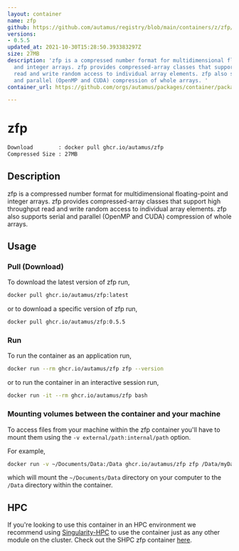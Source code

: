 ```yaml
---
layout: container
name: zfp
github: https://github.com/autamus/registry/blob/main/containers/z/zfp/spack.yaml
versions:
- 0.5.5
updated_at: 2021-10-30T15:28:50.393383297Z
size: 27MB
description: 'zfp is a compressed number format for multidimensional floating-point
  and integer arrays. zfp provides compressed-array classes that support high throughput
  read and write random access to individual array elements. zfp also supports serial
  and parallel (OpenMP and CUDA) compression of whole arrays. '
container_url: https://github.com/orgs/autamus/packages/container/package/zfp

---
```

# zfp
```bash 
Download        : docker pull ghcr.io/autamus/zfp
Compressed Size : 27MB
```

## Description
zfp is a compressed number format for multidimensional floating-point and integer arrays. zfp provides compressed-array classes that support high throughput read and write random access to individual array elements. zfp also supports serial and parallel (OpenMP and CUDA) compression of whole arrays. 

## Usage
### Pull (Download)
To download the latest version of zfp run,

```bash
docker pull ghcr.io/autamus/zfp:latest
```

or to download a specific version of zfp run,

```bash
docker pull ghcr.io/autamus/zfp:0.5.5
```
### Run
To run the container as an application run,
```bash
docker run --rm ghcr.io/autamus/zfp zfp --version
```

or to run the container in an interactive session run,
```bash
docker run -it --rm ghcr.io/autamus/zfp bash
```

### Mounting volumes between the container and your machine
To access files from your machine within the zfp container you'll have to mount them using the `-v external/path:internal/path` option.

For example,
```bash
docker run -v ~/Documents/Data:/Data ghcr.io/autamus/zfp zfp /Data/myData.csv
```
which will mount the `~/Documents/Data` directory on your computer to the `/Data` directory within the container.

## HPC
If you're looking to use this container in an HPC environment we recommend using [Singularity-HPC](https://singularity-hpc.readthedocs.io) to use the container just as any other module on the cluster. Check out the SHPC zfp container [here](https://singularityhub.github.io/singularity-hpc/r/ghcr.io-autamus-zfp/).